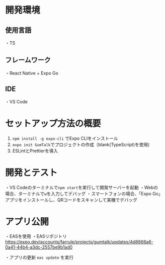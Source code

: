 # 開発環境

## 使用言語

・TS

## フレームワーク

・React Native + Expo Go

## IDE

・VS Code

# セットアップ方法の概要

1. `npm install -g expo-cli` でExpo CLIをインストール
2. `expo init GumTalk`でプロジェクトの作成（blank(TypeScript)を使用)
3. ESLintとPrettierを導入

# 開発とテスト

・VS Codeのターミナルで`npm start`を実行して開発サーバーを起動
・Webの場合、ターミナルで`w`を入力してデバッグ
・スマートフォンの場合、「Expo Go」アプリをインストールし、QRコードをスキャンして実機でデバッグ

# アプリ公開

・EASを使用
・EASリポジトリ
https://expo.dev/accounts/farrule/projects/gumtalk/updates/4d8666a6-0a41-44b4-a3dc-2557be9b1ad0

・アプリの更新
`eas update` を実行
